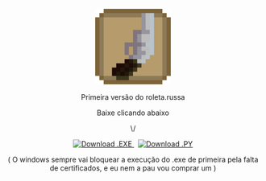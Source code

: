 <p align="center">
  <img src="imagens/icone og.png" alt="Ícone do Projeto" width="150"/>
</p>
<p align="center">
  Primeira versão do roleta.russa
</p>

<p align="center">
  Baixe clicando abaixo
</p>
<p align="center">
  \/
</p>
<p align="center">
  <a href="https://github.com/V1DAD/roleta-russa-/releases/download/verOG/roleta.russaOG.exe">
    <img src="https://img.shields.io/badge/Download-.EXE-blue?style=for-the-badge&logo=windows" alt="Download .EXE">
  </a>
  &nbsp;
  <a href="https://github.com/V1DAD/roleta-russa-/releases/download/verOG/roleta.russa.og.py">
    <img src="https://img.shields.io/badge/Download-.PY-green?style=for-the-badge&logo=python" alt="Download .PY">
  </a>
</p>

<p align="center">
  ( O windows sempre vai bloquear a execução do .exe de primeira pela falta de certificados, e eu nem a pau vou comprar um )
</p>

